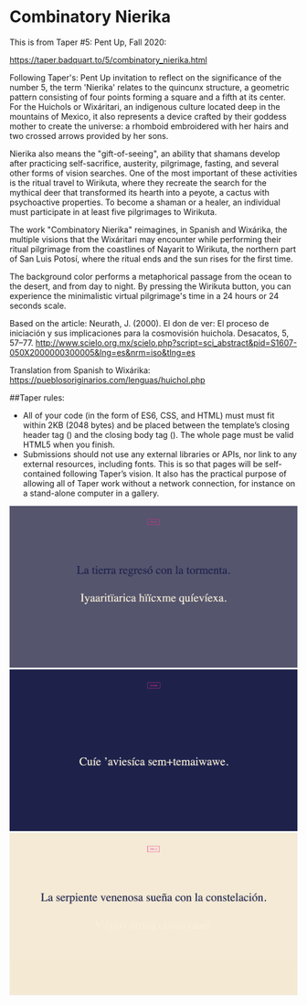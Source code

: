 # Combinatory Nierika 

This is from Taper #5: Pent Up, Fall 2020:

https://taper.badquart.to/5/combinatory_nierika.html

Following Taper's: Pent Up invitation to reflect on the significance of the number 5, the term 'Nierika' relates to the quincunx structure, a geometric pattern consisting of four points forming a square and a fifth at its center.
For the Huichols or Wixáritari, an indigenous culture located deep in the mountains of Mexico, it also represents a device crafted by their goddess mother to create the universe: a rhomboid embroidered with her hairs and two crossed arrows provided by her sons.

Nierika also means the "gift-of-seeing", an ability that shamans develop after practicing self-sacrifice, austerity, pilgrimage, fasting, and several other forms of vision searches.
One of the most important of these activities is the ritual travel to Wirikuta, where they recreate the search for the mythical deer that transformed its hearth into a peyote, a cactus with psychoactive properties.
To become a shaman or a healer, an individual must participate in at least five pilgrimages to Wirikuta.

The work "Combinatory Nierika" reimagines, in Spanish and Wixárika, the multiple visions that the Wixáritari may encounter while performing their ritual pilgrimage from the coastlines of Nayarit to Wirikuta, the northern part of San Luis Potosí, where the ritual ends and the sun rises for the first time.

The background color performs a metaphorical passage from the ocean to the desert, and from day to night. By pressing the Wirikuta button, you can experience the minimalistic virtual pilgrimage's time in a 24 hours or 24 seconds scale.

Based on the article:
Neurath, J. (2000). El don de ver: El proceso de iniciación y sus implicaciones para la cosmovisión huichola. Desacatos, 5, 57–77. http://www.scielo.org.mx/scielo.php?script=sci_abstract&pid=S1607-050X2000000300005&lng=es&nrm=iso&tlng=es

Translation from Spanish to Wixárika:
https://pueblosoriginarios.com/lenguas/huichol.php

##Taper rules:

* All of your code (in the form of ES6, CSS, and HTML) must must fit within 2KB (2048 bytes) and be placed between the template’s closing header tag (</header>) and the closing body tag (</body>). The whole page must be valid HTML5 when you finish.
* Submissions should not use any external libraries or APIs, nor link to any external resources, including fonts. This is so that pages will be self-contained following Taper’s vision. It also has the practical purpose of allowing all of Taper work without a network connection, for instance on a stand-alone computer in a gallery.

![Combinatory Nierika](/images/combinatory_nierika_2.png)
![Combinatory Nierikao](/images/combinatory_nierika_3.png)
![Combinatory Nierika](/images/combinatory_nierika_4.png)
